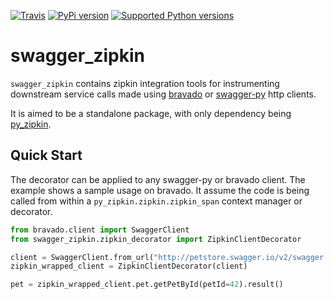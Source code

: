 [![Travis](https://img.shields.io/github/workflow/status/Yelp/swagger_zipkin/build.yaml/master.svg)](https://github.com/Yelp/swagger_zipkin/actions/workflows/build.yaml?query=branch:master)
[![PyPi version](https://img.shields.io/pypi/v/swagger_zipkin.svg)](https://pypi.python.org/pypi/swagger_zipkin/)
[![Supported Python versions](https://img.shields.io/pypi/pyversions/swagger_zipkin.svg)](https://pypi.python.org/pypi/swagger_zipkin/)

# swagger_zipkin

`swagger_zipkin` contains zipkin integration tools for instrumenting downstream
 service calls made using [bravado](http://bravado.readthedocs.org/en/latest/) or
[swagger-py](http://swagger-py.readthedocs.org/en/latest/) http clients.

It is aimed to be a standalone package, with only dependency being
[py_zipkin](https://github.com/Yelp/py_zipkin).

Quick Start
-----------

The decorator can be applied to any swagger-py or bravado client. The example
shows a sample usage on bravado. It assume the code is being called from within
a `py_zipkin.zipkin.zipkin_span` context manager or decorator.

```py
from bravado.client import SwaggerClient
from swagger_zipkin.zipkin_decorator import ZipkinClientDecorator

client = SwaggerClient.from_url("http://petstore.swagger.io/v2/swagger.json")
zipkin_wrapped_client = ZipkinClientDecorator(client)

pet = zipkin_wrapped_client.pet.getPetById(petId=42).result()
```
